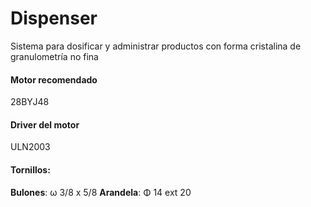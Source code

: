 # Dispenser
Sistema para dosificar y administrar productos con forma cristalina de granulometría no fina

#### Motor recomendado
28BYJ48

#### Driver del motor
ULN2003

#### Tornillos:
**Bulones**: ω 3/8 x 5/8
**Arandela**: Φ 14 ext 20
